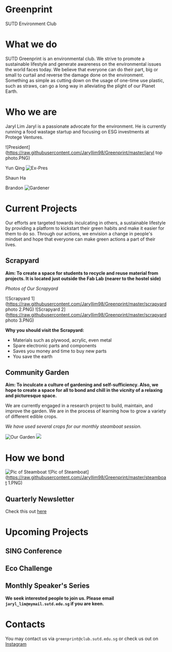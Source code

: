 # Greenprint
SUTD Environment Club

# What we do

SUTD Greenprint is an environmental club. We strive to promote a sustainable lifestyle and generate awareness on the environmental issues the world faces today. We believe that everyone can do their part, big or small to curtail and reverse the damage done on the environment. Something as simple as cutting down on the usage of one-time use plastic, such as straws, can go a long way in alleviating the plight of our Planet Earth.<br>

# Who we are

Jaryl Lim
Jaryl is a passionate advocate for the environment. He is currently running a food wastage startup and focusing on ESG investments at Protege Ventures. <br>

![President](https://raw.githubusercontent.com/Jaryllim98/Greenprint/master/jaryl top photo.PNG) <br>

Yun Qing
![Ex-Pres](https://raw.githubusercontent.com/Jaryllim98/Greenprint/master/chewyunqing.jpg)

Shaun Ha

Brandon
![Gardener](https://raw.githubusercontent.com/Jaryllim98/Greenprint/master/brandon.jpg)
# Current Projects


Our efforts are targeted towards inculcating in others, a sustainable lifestyle by providing a platform to kickstart their green habits and make it easier for them to do so. Through our actions, we envision a change in people's mindset and hope that everyone can make green actions a part of their lives.

## Scrapyard 



**Aim: To create a space for students to recycle and reuse material from projects. It is located just outside the Fab Lab (nearer to the hostel side)**

*Photos of Our Scrapyard*

![Scrapyard 1](https://raw.githubusercontent.com/Jaryllim98/Greenprint/master/scrapyard photo 2.PNG)
![Scrapyard 2](https://raw.githubusercontent.com/Jaryllim98/Greenprint/master/scrapyard photo 3.PNG)

**Why you should visit the Scrapyard:**

* Materials such as plywood, acrylic, even metal
* Spare electronic parts and components
* Saves you money and time to buy new parts
* You save the earth

## Community Garden

**Aim: To inculcate a culture of gardening and self-sufficiency. Also, we hope to create a space for all to bond and chill in the vicnity of a relaxing and picturesque space.**

We are currently engaged in a research project to build, maintain, and improve the garden. We are in the process of learning how to grow a variety of different edible crops. 

*We have used several crops for our monthly steamboat session.*

![Our Garden](https://raw.githubusercontent.com/Jaryllim98/Greenprint/master/garden%20image%201.PNG)
![](https://raw.githubusercontent.com/Jaryllim98/Greenprint/master/steamboat4.jpg)

# How we bond
![Pic of Steamboat](https://raw.githubusercontent.com/Jaryllim98/Greenprint/master/photo_2019-11-20_23-04-45.jpg)
![Pic of Steamboat](https://raw.githubusercontent.com/Jaryllim98/Greenprint/master/steamboat 1.PNG)


## Quarterly Newsletter

Check this out [here](https://sutdgreenprint.wixsite.com/mysite) 

# Upcoming Projects

## SING Conference

## Eco Challenge

## Monthly Speaker's Series


**We seek interested people to join us. Please email ```jaryl_lim@mymail.sutd.edu.sg``` if you are keen.**

# Contacts

You may contact us via ```greenprint@club.sutd.edu.sg``` or check us out on [Instagram](https://www.instagram.com/sutdgreenprint/) 


